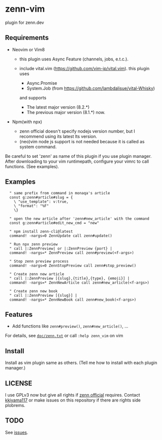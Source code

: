 # zenn-vim
plugin for zenn.dev

## Requirements

- Neovim or Vim8
  - this plugin uses Async Feature (channels, jobs, e.t.c.).
  - include vital.vim (https://github.com/vim-jp/vital.vim).
    this plugin uses
      - Async.Promise
      - System.Job (from https://github.com/lambdalisue/vital-Whisky)
      
    and supports
      - The latest major version (8.2.*)
      - The previous major version (8.1.*)
    now.
    
- Npm(with npx)
  - zenn official doesn't specify nodejs version number,
    but I recommend using its latest lts version.
  - (neo)vim node js support is not needed because it is called as system
    command.

Be careful to set 'zenn' as name of this plugin if you use
plugin manager.
After downloading to your vim runtimepath, configure your vimrc to call functions.
(See examples).

## Examples

```viml
  " same prefix from command in monaqa's article
  const g:zenn#article#slug = {
    \ "use_template": v:true,
    \ "format": "%F"
    \}

  " open the new article after 'zenn#new_article' with the command
  const g:zenn#article#edit_new_cmd = "new"

  " npm install zenn-cli@latest
  command! -nargs=0 ZennUpdate call zenn#update()
  
  " Run npx zenn preview
  " call |:ZennPreview| or |:ZennPreview {port} |
  command! -nargs=* ZennPreview call zenn#preview(<f-args>)

  " Stop zenn preview process 
  command! -nargs=0 ZennStopPreview call zenn#stop_preview()

  " Create zenn new article
  " call |:ZennPreview [{slug},{title},{type}, {emoji}] |
  command! -nargs=* ZennNewArticle call zenn#new_article(<f-args>)

  " Create zenn new book
  " call |:ZennPreview [{slug}] |
  command! -nargs=* ZennNewBook call zenn#new_book(<f-args>)
```

## Features

- Add functions like `zenn#preview()`, `zenn#new_article()`, ...

For details, see [`doc/zenn.txt`](https://github.com/kkiyama117/zenn-vim/blob/master/doc/zenn.txt)
or call `:help zenn_vim` on vim

## Install

Install as vim plugin same as others.
(Tell me how to install with each plugin manager.)

## LICENSE

I use GPLv3 now but give all rights if [zenn official](https://github.com/zenn-dev)
requires.
Contact [kkiyama117](https://github.com/kkiyama117) or make issues on this
repository if there are rights side plobrems.

## TODO

See [issues](https://github.com/kkiyama117/zenn-vim/issues).

